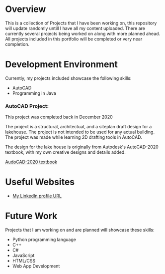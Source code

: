 # Overview

This is a collection of Projects that I have been working on, this repository will update randomly untill I have all my content uploaded. There are currently several projects being worked on along with more planned ahead. All projects included in this portfolio will be completed or very near completion.

# Development Environment

Currently, my projects included showcase the following skills:

* AutoCAD
* Programming in Java

### AutoCAD Project:

This project was completed back in December 2020

The project is a structural, architectual, and a siteplan draft design for a lakehouse. The project is not intended to be used for any actual building. The project was made while learning 2D drafting tools in AutoCAD.

The design for the lake house is originally from Autodesk's AutoCAD-2020 textbook, with my own creative designs and details added.

[AudoCAD-2020 textbook](https://www.amazon.com/Residential-Design-Using-AutoCAD-2020/dp/1630572586/ref=sr_1_7?dchild=1&hvadid=78134157793646&hvbmt=bb&hvdev=c&hvqmt=p&keywords=autocad+2020&qid=1611963312&sr=8-7&tag=mh0b-20)

# Useful Websites

* [My LinkedIn profile URL](www.linkedin.com/in/bryce-maughan)

# Future Work

Projects that I am working on and are planned will showcase these skills:

* Python programming language
* C++
* C#
* JavaScript
* HTML/CSS
* Web App Development
